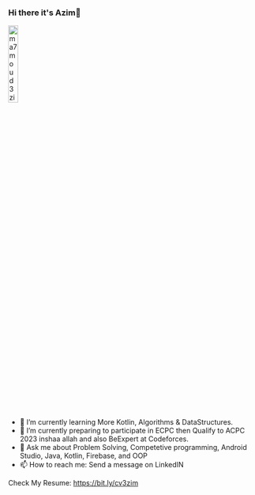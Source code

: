 ### Hi there it's Azim👋 

<img src="https://komarev.com/ghpvc/?username=ma7moud3zim&label=Profile%20views&color=A325E2&labelColor=FFFFFF&style=for-the-badge" alt="ma7moud3zim" width=20%/>
<!--
**ma7moud3zim/ma7moud3zim** is a ✨ _special_ ✨ repository because its `README.md` (this file) appears on your GitHub profile.
-->

- 🌱 I’m currently learning More Kotlin, Algorithms & DataStructures.
- 🌱 I’m currently preparing to participate in ECPC then Qualify to ACPC 2023 inshaa allah and also BeExpert at Codeforces. 
- 💬 Ask me about Problem Solving, Competetive programming, Android Studio, Java, Kotlin, Firebase, and OOP
- 📫 How to reach me: Send a message on LinkedIN

Check My Resume: https://bit.ly/cv3zim


